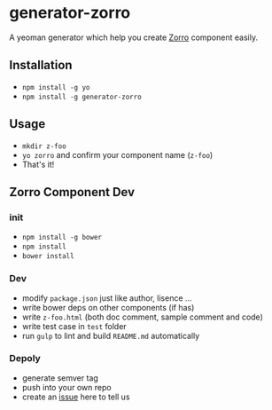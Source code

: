 # generator-zorro

A yeoman generator which help you create [Zorro](https://github.com/zorro-html/zorro) component easily.

## Installation

- `npm install -g yo`
- `npm install -g generator-zorro`

## Usage

- `mkdir z-foo`
- `yo zorro` and confirm your component name (`z-foo`)
- That's it!

## Zorro Component Dev

### init

- `npm install -g bower`
- `npm install`
- `bower install`

### Dev

- modify `package.json` just like author, lisence ...
- write bower deps on other components (if has)
- write `z-foo.html` (both doc comment, sample comment and code)
- write test case in `test` folder
- run `gulp` to lint and build `README.md` automatically

### Depoly

- generate semver tag
- push into your own repo
- create an [issue](https://github.com/zorro-html/zorro/issues) here to tell us
